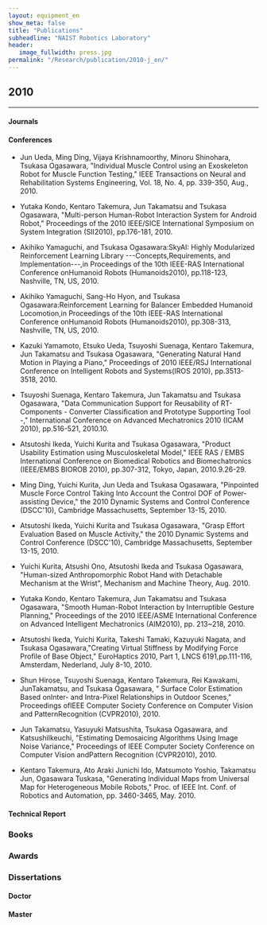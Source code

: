 ```yaml
---
layout: equipment_en
show_meta: false
title: "Publications"
subheadline: "NAIST Robotics Laboratory"
header:
   image_fullwidth: press.jpg
permalink: "/Research/publication/2010-j_en/"
---
```


## 2010
___

#### Journals







#### Conferences
- Jun Ueda, Ming Ding, Vijaya Krishnamoorthy, Minoru Shinohara, Tsukasa Ogasawara, "Individual Muscle Control using an Exoskeleton Robot for Muscle Function Testing," IEEE Transactions on Neural and Rehabilitation Systems Engineering, Vol. 18, No. 4, pp. 339-350, Aug., 2010.

- Yutaka Kondo, Kentaro Takemura, Jun Takamatsu and Tsukasa Ogasawara, "Multi-person Human-Robot Interaction System for Android Robot," Proceedings of the 2010 IEEE/SICE International Symposium on System Integration (SII2010), pp.176-181, 2010.

- Akihiko Yamaguchi, and Tsukasa Ogasawara:SkyAI: Highly Modularized Reinforcement Learning Library ---Concepts,Requirements, and Implementation---,in Proceedings of the 10th IEEE-RAS International Conference onHumanoid Robots (Humanoids2010), pp.118-123, Nashville, TN, US, 2010.

- Akihiko Yamaguchi, Sang-Ho Hyon, and Tsukasa Ogasawara:Reinforcement Learning for Balancer Embedded Humanoid Locomotion,in Proceedings of the 10th IEEE-RAS International Conference onHumanoid Robots (Humanoids2010), pp.308-313, Nashville, TN, US, 2010.

- Kazuki Yamamoto, Etsuko Ueda, Tsuyoshi Suenaga, Kentaro Takemura, Jun Takamatsu and Tsukasa Ogasawara, "Generating Natural Hand Motion in Playing a Piano," Proceedings of 2010 IEEE/RSJ International Conference on Intelligent Robots and Systems(IROS 2010), pp.3513-3518, 2010.

- Tsuyoshi Suenaga, Kentaro Takemura, Jun Takamatsu and Tsukasa Ogasawara, "Data Communication Support for Reusability of RT-Components - Converter Classification and Prototype Supporting Tool -," International Conference on Advanced Mechatronics 2010 (ICAM 2010), pp.516-521, 2010.10.

- Atsutoshi Ikeda, Yuichi Kurita and Tsukasa Ogasawara, "Product Usability Estimation using Musculoskeletal Model," IEEE RAS / EMBS International Conference on Biomedical Robotics and Biomechatronics (IEEE/EMBS BIOROB 2010), pp.307-312, Tokyo, Japan, 2010.9.26-29.

- Ming Ding, Yuichi Kurita, Jun Ueda and Tsukasa Ogasawara, "Pinpointed Muscle Force Control Taking Into Account the Control DOF of Power-assisting Device," the 2010 Dynamic Systems and Control Conference (DSCC'10), Cambridge Massachusetts, September 13-15, 2010.

- Atsutoshi Ikeda, Yuichi Kurita and Tsukasa Ogasawara, "Grasp Effort Evaluation Based on Muscle Activity," the 2010 Dynamic Systems and Control Conference (DSCC'10), Cambridge Massachusetts, September 13-15, 2010.

- Yuichi Kurita, Atsushi Ono, Atsutoshi Ikeda and Tsukasa Ogasawara, "Human-sized Anthropomorphic Robot Hand with Detachable Mechanism at the Wrist", Mechanism and Machine Theory, Aug. 2010.

- Yutaka Kondo, Kentaro Takemura, Jun Takamatsu and Tsukasa Ogasawara, "Smooth Human-Robot Interaction by Interruptible Gesture Planning," Proceedings of the 2010 IEEE/ASME International Conference on Advanced Intelligent Mechatronics (AIM2010), pp. 213~218, 2010.

- Atsutoshi Ikeda, Yuichi Kurita, Takeshi Tamaki, Kazuyuki Nagata, and Tsukasa Ogasawara,"Creating Virtual Stiffness by Modifying Force Profile of Base Object," EuroHaptics 2010, Part 1, LNCS 6191,pp.111-116, Amsterdam, Nederland, July 8-10, 2010.

- Shun Hirose, Tsuyoshi Suenaga, Kentaro Takemura, Rei Kawakami, JunTakamatsu, and Tsukasa Ogasawara, " Surface Color Estimation Based onInter- and Intra-Pixel Relationships in Outdoor Scenes," Proceedings ofIEEE Computer Society Conference on Computer Vision and PatternRecognition (CVPR2010), 2010.

- Jun Takamatsu, Yasuyuki Matsushita, Tsukasa Ogasawara, and KatsushiIkeuchi, "Estimating Demosaicing Algorithms Using Image Noise Variance," Proceedings of IEEE Computer Society Conference on Computer Vision andPattern Recognition (CVPR2010), 2010.

- Kentaro Takemura, Ato Araki Junichi Ido, Matsumoto Yoshio, Takamatsu Jun, Ogasawara Tuskasa, "Generating Individual Maps from Universal Map for Heterogeneous Mobile Robots," Proc. of IEEE Int. Conf. of Robotics and Automation, pp. 3460-3465, May. 2010.


#### Technical Report


### Books



### Awards





### Dissertations

#### Doctor





#### Master
